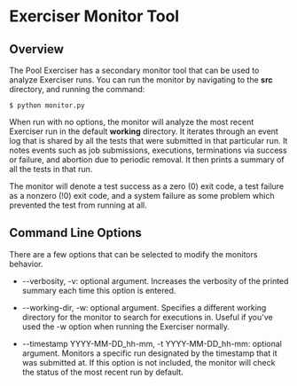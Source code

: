 # Exerciser Monitor Tool

## Overview

The Pool Exerciser has a secondary monitor tool that can be used to analyze Exerciser runs. You can 
run the
monitor by navigating to the **src** directory, and running the command:

```
$ python monitor.py
```

When run with no options, the monitor will analyze the most recent Exerciser run in the default
**working** directory. It iterates through an event log that is shared by all the tests that were
submitted in that particular run. It notes events such as job submissions, executions, terminations
via success or failure, and abortion due to periodic removal. It then prints a summary of all the
tests in that run.

The monitor will denote a test success as a zero (0) exit code, a test failure as a nonzero (!0)
 exit code, and a system failure as some problem which prevented the test from running at all.

## Command Line Options

There are a few options that can be selected to modify the monitors behavior.

- --verbosity, -v: optional argument. Increases the verbosity of the printed summary each time
this option is entered.

- --working-dir, -w: optional argument. Specifies a different working directory for the monitor to
search for executions in. Useful if you've used the -w option when running the Exerciser normally.

- --timestamp YYYY-MM-DD_hh-mm, -t YYYY-MM-DD_hh-mm: optional argument. Monitors a specific run
designated by the timestamp that it was submitted at. If this option is not included, the monitor
will check the status of the most recent run by default.
